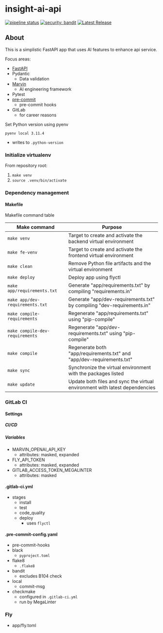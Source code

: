 # insight-ai-api

[![pipeline status](https://gitlab.com/johndutchover/insight-ai-api/badges/main/pipeline.svg)](https://gitlab.com/johndutchover/insight-ai-api/-/commits/main)
[![security: bandit](https://img.shields.io/badge/security-bandit-yellow.svg)](https://github.com/PyCQA/bandit)
[![Latest Release](https://gitlab.com/johndutchover/insight-ai-api/-/badges/release.svg)](https://gitlab.com/johndutchover/insight-ai-api/-/releases)


## About

This is a simplistic FastAPI app that uses AI features to enhance api service.

Focus areas:

- [FastAPI](https://github.com/tiangolo/fastapi)
- Pydantic
    - Data validation
- [Marvin](https://github.com/prefecthq/marvin)
    - AI engineering framework
- Pytest
- [pre-commit](https://github.com/pre-commit/pre-commit)
    - pre-commit hooks
- GitLab
    - for career reasons

Set Python version using pyenv

`pyenv local 3.11.4`

- writes to `.python-version`

### Initialize virtualenv

From repository root:

1. `make venv`
2. `source .venv/bin/activate`

### Dependency management

#### Makefile

Makefile command table

| Make command                    | Purpose                                                                     |
|---------------------------------|-----------------------------------------------------------------------------|
| `make venv`                     | Target to create and activate the backend virtual environment               |
| `make fe-venv`                  | Target to create and activate the frontend virtual environment              |
| `make clean`                    | Remove Python file artifacts and the virtual environment                    |
| `make deploy`                   | Deploy app using flyctl                                                     |
| `make app/requirements.txt`     | Generate "app/requirements.txt" by compiling "requirements.in"              |
| `make app/dev-requirements.txt` | Generate "app/dev-requirements.txt" by compiling "dev-requirements.in"      |
| `make compile-requirements`     | Regenerate "app/requirements.txt" using "pip-compile"                       |
| `make compile-dev-requirements` | Regenerate "app/dev-requirements.txt" using "pip-compile"                   |
| `make compile`                  | Regenerate both "app/requirements.txt" and "app/dev-requirements.txt"       |
| `make sync`                     | Synchronize the virtual environment with the packages listed                |
| `make update`                   | Update both files and sync the virtual environment with latest dependencies |

### GitLab CI

#### Settings

##### CI/CD

##### Variables

- MARVIN_OPENAI_API_KEY
    - attributes: masked, expanded
- FLY_API_TOKEN
    - attributes: masked, expanded
- GITLAB_ACCESS_TOKEN_MEGALINTER
  - attributes: masked

#### .gitlab-ci.yml

- stages
    - install
    - test
    - code_quality
    - deploy
        - uses `flyctl`

#### .pre-commit-config.yaml

- pre-commit-hooks
- black
  - `pyproject.toml`
- flake8
  - `.flake8`
- bandit
  - excludes B104 check
- local
  - commit-msg
- checkmake
  - configured in `.gitlab-ci.yml`
  - run by MegaLinter

### Fly

- app/fly.toml
